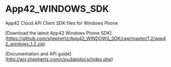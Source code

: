 App42_WINDOWS_SDK
=================

App42 Cloud API Client SDK files for Windows Phone

[Download the latest App42 Windows Phone SDK] (https://github.com/shephertz/App42_WINDOWS_SDK/raw/master/1.2/app42_windows_1.2.zip)

[Documentation and API guide] (http://api.shephertz.com/cloudapidocs/index.php)
